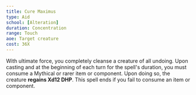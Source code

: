 ```yaml
---
title: Cure Maximus
type: Aid
school: [Alteration]
duration: Concentration 
range: Touch
aoe: Target creature
cost: 36X
---
```

With ultimate force, you completely cleanse a creature of all undoing. Upon casting and at the beginning of each turn for the spell's duration, you must consume a Mythical or rarer item or component. Upon doing so, the creature **regains Xd12 DHP**. This spell ends if you fail to consume an item or component.
